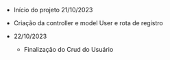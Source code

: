 -   Início do projeto 21/10/2023

-   Criação da controller e model User e rota de registro

-   22/10/2023

    -   Finalização do Crud do Usuário
